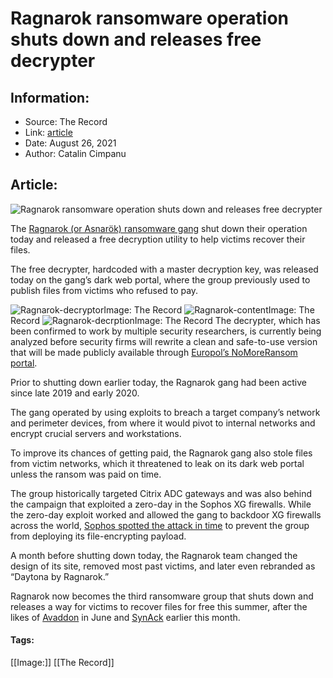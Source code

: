 # Ragnarok ransomware operation shuts down and releases free decrypter
### 

## Information:
+ Source: The Record
+ Link: [article](https://therecord.media/ragnarok-ransomware-operation-shuts-down-and-releases-free-decrypter/)
+ Date: August 26, 2021
+ Author: Catalin Cimpanu


## Article:
![Ragnarok ransomware operation shuts down and releases free decrypter](https://therecord.media/wp-content/uploads/2021/08/decryption-keys.jpg)

The [Ragnarok (or Asnarök) ransomware gang](https://malpedia.caad.fkie.fraunhofer.de/details/win.ragnarok) shut down their operation today and released a free decryption utility to help victims recover their files.


The free decrypter, hardcoded with a master decryption key, was released today on the gang’s dark web portal, where the group previously used to publish files from victims who refused to pay.


![Ragnarok-decryptor](https://www-therecord.recfut.com/wp-content/uploads/2021/08/Ragnarok-decryptor-1024x632.png)Image: The Record
![Ragnarok-content](https://www-therecord.recfut.com/wp-content/uploads/2021/08/Ragnarok-content.png)Image: The Record
![Ragnarok-decrption](https://www-therecord.recfut.com/wp-content/uploads/2021/08/Ragnarok-decrption.png)Image: The Record
The decrypter, which has been confirmed to work by multiple security researchers, is currently being analyzed before security firms will rewrite a clean and safe-to-use version that will be made publicly available through [Europol’s NoMoreRansom portal](https://www.nomoreransom.org/en/decryption-tools.html).


Prior to shutting down earlier today, the Ragnarok gang had been active since late 2019 and early 2020.


The gang operated by using exploits to breach a target company’s network and perimeter devices, from where it would pivot to internal networks and encrypt crucial servers and workstations.


To improve its chances of getting paid, the Ragnarok gang also stole files from victim networks, which it threatened to leak on its dark web portal unless the ransom was paid on time.


The group historically targeted Citrix ADC gateways and was also behind the campaign that exploited a zero-day in the Sophos XG firewalls. While the zero-day exploit worked and allowed the gang to backdoor XG firewalls across the world, [Sophos spotted the attack in time](https://news.sophos.com/en-us/2020/05/21/asnarok2/) to prevent the group from deploying its file-encrypting payload.


A month before shutting down today, the Ragnarok team changed the design of its site, removed most past victims, and later even rebranded as “Daytona by Ragnarok.”





Ragnarok now becomes the third ransomware group that shuts down and releases a way for victims to recover files for free this summer, after the likes of [Avaddon](https://therecord.media/avaddon-ransomware-operation-shuts-down-and-releases-decryption-keys/) in June and [SynAck](https://therecord.media/synack-ransomware-gang-releases-decryption-keys-for-old-victims/) earlier this month.





#### Tags:
[[Image:]] [[The Record]]
